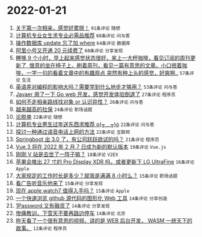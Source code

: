 # 2022-01-21

1. [关于第一次相亲，感觉好累呀！](https://www.v2ex.com/t/829633) `91条评论` `随想`
1. [计算机专业女生求专业必需品推荐](https://www.v2ex.com/t/829598) `68条评论` `问与答`
1. [操作数据库 update 忘了加 where](https://www.v2ex.com/t/829615) `64条评论` `数据库`
1. [阿里小号又开通 20 元续费了](https://www.v2ex.com/t/829607) `60条评论` `分享发现`
1. [睡够 9 个小时，早上起来感觉状态很好，来上一大杯咖啡，看见订阅的周刊更新了, 惬意的坐在椅子上，刷着周刊，看见一篇有意思的文章。小口抿着咖啡，一字一句的看着文章中的有趣观点 突然有种上头的感觉，好爽啊..](https://www.v2ex.com/t/829619) `57条评论` `生活`
1. [英语差对编程的影响大吗？需要学到什么地步才够用？](https://www.v2ex.com/t/829664) `53条评论` `问与答`
1. [Javaer 用了一下 Go web 开发，感觉开发体验倒退了](https://www.v2ex.com/t/829692) `27条评论` `程序员`
1. [如何不走相亲路线找对象 or 认识异性？](https://www.v2ex.com/t/829629) `26条评论` `问与答`
1. [越来越高的社保](https://www.v2ex.com/t/829675) `24条评论` `职场话题`
1. [论脱单](https://www.v2ex.com/t/829705) `22条评论` `随想`
1. [计算机专业男生过年送东西求推荐 o(╥﹏╥)o](https://www.v2ex.com/t/829670) `22条评论` `问与答`
1. [探讨一种通过语音电话上网的方法](https://www.v2ex.com/t/829625) `22条评论` `互联网`
1. [Springboot 出 3.0 了，有公司跃跃欲试的吗？](https://www.v2ex.com/t/829676) `21条评论` `程序员`
1. [Vue 3 将在 2022 年 2 月 7 日成为新的默认版本](https://www.v2ex.com/t/829688) `19条评论` `Vue.js`
1. [刚刚 V 站是去世了一阵子嘛？](https://www.v2ex.com/t/829640) `18条评论` `V2EX`
1. [苹果会推出 27 寸的 Pro Display XDR 吗，或者更新下 LG UltraFine](https://www.v2ex.com/t/829603) `16条评论` `Apple`
1. [大家规定的工作时长是多少？就我是满满 8 小时么？](https://www.v2ex.com/t/829680) `15条评论` `职场话题`
1. [看广告听音乐他来了](https://www.v2ex.com/t/829662) `15条评论` `分享发现`
1. [现在 apple watch7 值得入手吗？](https://www.v2ex.com/t/829608) `15条评论` `Apple`
1. [一个快速浏览 github 源代码的图形化 Web 工具](https://www.v2ex.com/t/829638) `14条评论` `分享创造`
1. [1Password 又有融资了](https://www.v2ex.com/t/829613) `14条评论` `分享发现`
1. [惨痛教训，下雪天不要再路边停车](https://www.v2ex.com/t/829593) `14条评论` `北京`
1. [昨天看了一个很有意思的视频，讲的是 WEB 后台开发， WASM 一统天下的故事。](https://www.v2ex.com/t/829706) `12条评论` `程序员`
